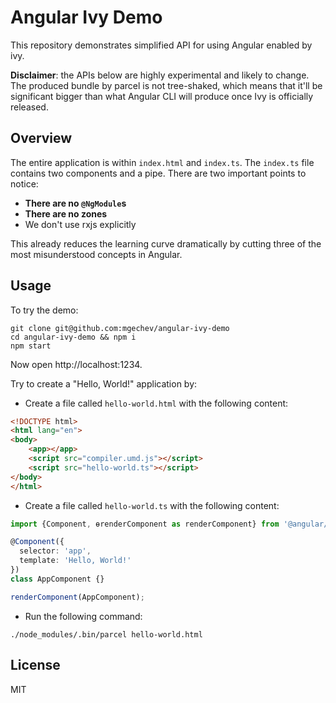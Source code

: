 # Angular Ivy Demo

This repository demonstrates simplified API for using Angular enabled by ivy.

**Disclaimer**: the APIs below are highly experimental and likely to change. The produced bundle by parcel is not tree-shaked, which means that it'll be significant bigger than what Angular CLI will produce once Ivy is officially released.

## Overview

The entire application is within `index.html` and `index.ts`. The `index.ts` file contains two components and a pipe. There are two important points to notice:

- **There are no `@NgModule`s**
- **There are no zones**
- We don't use rxjs explicitly

This already reduces the learning curve dramatically by cutting three of the most misunderstood concepts in Angular.

## Usage

To try the demo:

```
git clone git@github.com:mgechev/angular-ivy-demo
cd angular-ivy-demo && npm i
npm start
```

Now open http://localhost:1234.

Try to create a "Hello, World!" application by:

* Create a file called `hello-world.html` with the following content:

```html
<!DOCTYPE html>
<html lang="en">
<body>
    <app></app>
    <script src="compiler.umd.js"></script>
    <script src="hello-world.ts"></script>
</body>
</html>
```

* Create a file called `hello-world.ts` with the following content:

```typescript
import {Component, ɵrenderComponent as renderComponent} from '@angular/core';

@Component({
  selector: 'app',
  template: 'Hello, World!'
})
class AppComponent {}

renderComponent(AppComponent);
```

* Run the following command:

```
./node_modules/.bin/parcel hello-world.html
```

## License

MIT

